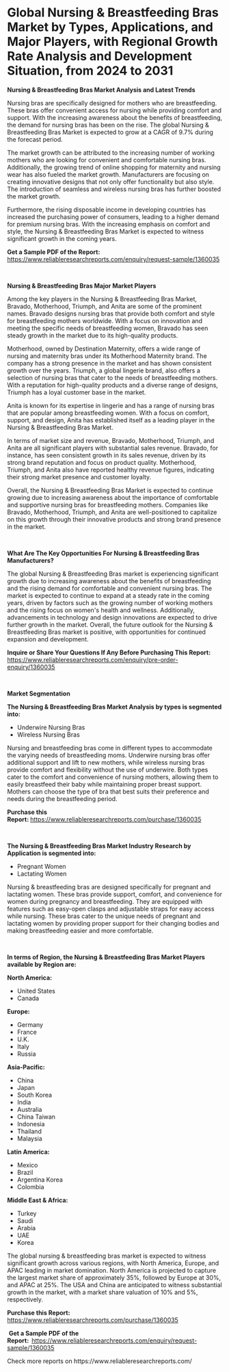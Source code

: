 <p><h1>Global Nursing & Breastfeeding Bras Market by Types, Applications, and Major Players, with Regional Growth Rate Analysis and Development Situation, from 2024 to 2031</h1></p><p><strong>Nursing & Breastfeeding Bras Market Analysis and Latest Trends</strong></p>
<p><p>Nursing bras are specifically designed for mothers who are breastfeeding. These bras offer convenient access for nursing while providing comfort and support. With the increasing awareness about the benefits of breastfeeding, the demand for nursing bras has been on the rise. The global Nursing & Breastfeeding Bras Market is expected to grow at a CAGR of 9.7% during the forecast period.</p><p>The market growth can be attributed to the increasing number of working mothers who are looking for convenient and comfortable nursing bras. Additionally, the growing trend of online shopping for maternity and nursing wear has also fueled the market growth. Manufacturers are focusing on creating innovative designs that not only offer functionality but also style. The introduction of seamless and wireless nursing bras has further boosted the market growth.</p><p>Furthermore, the rising disposable income in developing countries has increased the purchasing power of consumers, leading to a higher demand for premium nursing bras. With the increasing emphasis on comfort and style, the Nursing & Breastfeeding Bras Market is expected to witness significant growth in the coming years.</p></p>
<p><strong>Get a Sample PDF of the Report:&nbsp;</strong> <a href="https://www.reliableresearchreports.com/enquiry/request-sample/1360035">https://www.reliableresearchreports.com/enquiry/request-sample/1360035</a></p>
<p>&nbsp;</p>
<p><strong>Nursing & Breastfeeding Bras Major Market Players</strong></p>
<p><p>Among the key players in the Nursing & Breastfeeding Bras Market, Bravado, Motherhood, Triumph, and Anita are some of the prominent names. Bravado designs nursing bras that provide both comfort and style for breastfeeding mothers worldwide. With a focus on innovation and meeting the specific needs of breastfeeding women, Bravado has seen steady growth in the market due to its high-quality products.</p><p>Motherhood, owned by Destination Maternity, offers a wide range of nursing and maternity bras under its Motherhood Maternity brand. The company has a strong presence in the market and has shown consistent growth over the years. Triumph, a global lingerie brand, also offers a selection of nursing bras that cater to the needs of breastfeeding mothers. With a reputation for high-quality products and a diverse range of designs, Triumph has a loyal customer base in the market.</p><p>Anita is known for its expertise in lingerie and has a range of nursing bras that are popular among breastfeeding women. With a focus on comfort, support, and design, Anita has established itself as a leading player in the Nursing & Breastfeeding Bras Market.</p><p>In terms of market size and revenue, Bravado, Motherhood, Triumph, and Anita are all significant players with substantial sales revenue. Bravado, for instance, has seen consistent growth in its sales revenue, driven by its strong brand reputation and focus on product quality. Motherhood, Triumph, and Anita also have reported healthy revenue figures, indicating their strong market presence and customer loyalty.</p><p>Overall, the Nursing & Breastfeeding Bras Market is expected to continue growing due to increasing awareness about the importance of comfortable and supportive nursing bras for breastfeeding mothers. Companies like Bravado, Motherhood, Triumph, and Anita are well-positioned to capitalize on this growth through their innovative products and strong brand presence in the market.</p></p>
<p>&nbsp;</p>
<p><strong>What Are The Key Opportunities For Nursing & Breastfeeding Bras Manufacturers?</strong></p>
<p><p>The global Nursing & Breastfeeding Bras market is experiencing significant growth due to increasing awareness about the benefits of breastfeeding and the rising demand for comfortable and convenient nursing bras. The market is expected to continue to expand at a steady rate in the coming years, driven by factors such as the growing number of working mothers and the rising focus on women's health and wellness. Additionally, advancements in technology and design innovations are expected to drive further growth in the market. Overall, the future outlook for the Nursing & Breastfeeding Bras market is positive, with opportunities for continued expansion and development.</p></p>
<p><strong>Inquire or Share Your Questions If Any Before Purchasing This Report:</strong> <a href="https://www.reliableresearchreports.com/enquiry/pre-order-enquiry/1360035">https://www.reliableresearchreports.com/enquiry/pre-order-enquiry/1360035</a></p>
<p>&nbsp;</p>
<p><strong>Market Segmentation</strong></p>
<p><strong>The Nursing & Breastfeeding Bras Market Analysis by types is segmented into:</strong></p>
<p><ul><li>Underwire Nursing Bras</li><li>Wireless Nursing Bras</li></ul></p>
<p><p>Nursing and breastfeeding bras come in different types to accommodate the varying needs of breastfeeding moms. Underwire nursing bras offer additional support and lift to new mothers, while wireless nursing bras provide comfort and flexibility without the use of underwire. Both types cater to the comfort and convenience of nursing mothers, allowing them to easily breastfeed their baby while maintaining proper breast support. Mothers can choose the type of bra that best suits their preference and needs during the breastfeeding period.</p></p>
<p><strong>Purchase this Report:&nbsp;</strong><a href="https://www.reliableresearchreports.com/purchase/1360035">https://www.reliableresearchreports.com/purchase/1360035</a></p>
<p>&nbsp;</p>
<p><strong>The Nursing & Breastfeeding Bras Market Industry Research by Application is segmented into:</strong></p>
<p><ul><li>Pregnant Women</li><li>Lactating Women</li></ul></p>
<p><p>Nursing & breastfeeding bras are designed specifically for pregnant and lactating women. These bras provide support, comfort, and convenience for women during pregnancy and breastfeeding. They are equipped with features such as easy-open clasps and adjustable straps for easy access while nursing. These bras cater to the unique needs of pregnant and lactating women by providing proper support for their changing bodies and making breastfeeding easier and more comfortable.</p></p>
<p>&nbsp;</p>
<p><strong>In terms of Region, the Nursing & Breastfeeding Bras Market Players available by Region are:</strong></p>
<p>
    <p> <strong> North America: </strong>
        <ul>
            <li>United States</li>
            <li>Canada</li>
        </ul>
        </p> 
    <p> <strong> Europe: </strong>
        <ul>
            <li>Germany</li>
            <li>France</li>
            <li>U.K.</li>
            <li>Italy</li>
            <li>Russia</li>
        </ul>
        </p> 
    <p> <strong> Asia-Pacific: </strong>
        <ul>
            <li>China</li>
            <li>Japan</li>
            <li>South Korea</li>
            <li>India</li>
            <li>Australia</li>
            <li>China Taiwan</li>
            <li>Indonesia</li>
            <li>Thailand</li>
            <li>Malaysia</li>
        </ul>
        </p> 
    <p> <strong> Latin America: </strong>
        <ul>
            <li>Mexico</li>
            <li>Brazil</li>
            <li>Argentina Korea</li>
            <li>Colombia</li>
        </ul>
        </p> 
    <p> <strong> Middle East & Africa: </strong>
        <ul>
            <li>Turkey</li>
            <li>Saudi</li>
            <li>Arabia</li>
            <li>UAE</li>
            <li>Korea</li>
        </ul>
    </p>
    </p>
<p><p>The global nursing & breastfeeding bras market is expected to witness significant growth across various regions, with North America, Europe, and APAC leading in market domination. North America is projected to capture the largest market share of approximately 35%, followed by Europe at 30%, and APAC at 25%. The USA and China are anticipated to witness substantial growth in the market, with a market share valuation of 10% and 5%, respectively.</p></p>
<p><strong>Purchase this Report: </strong><a href="https://www.reliableresearchreports.com/purchase/1360035">https://www.reliableresearchreports.com/purchase/1360035</a></p>
<p>&nbsp;<strong>Get a Sample PDF of the Report:&nbsp;&nbsp;</strong><a href="https://www.reliableresearchreports.com/enquiry/request-sample/1360035">https://www.reliableresearchreports.com/enquiry/request-sample/1360035</a></p>
<p><strong></strong></p>
<p>Check more reports on https://www.reliableresearchreports.com/</p>